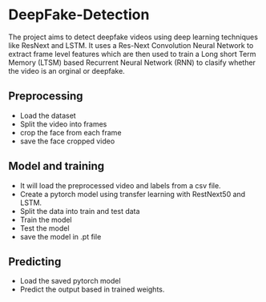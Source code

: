 # DeepFake-Detection
The project aims to detect deepfake videos using deep learning techniques like ResNext and LSTM. It uses a Res-Next Convolution Neural Network to extract frame level features which are then used to train a Long short Term Memory (LTSM) based Recurrent Neural Network (RNN) to clasify whether the video is an orginal or deepfake. 

## Preprocessing
  - Load the dataset
  - Split the video into frames
  - crop the face from each frame
  - save the face cropped video
    
## Model and training
  - It will load the preprocessed video and labels from a csv file.
  - Create a pytorch model using transfer learning with RestNext50 and LSTM.
  - Split the data into train and test data
  - Train the model
  - Test the model
  - save the model in .pt file
    
 ## Predicting
  - Load the saved pytorch model
  - Predict the output based in trained weights.
